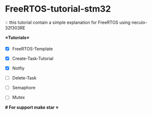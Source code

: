 # FreeRTOS-tutorial-stm32
 💡 this tutorial contain a simple explanation for FreeRTOS using neculo-32f303RE
 
 **⭐️Tutorials⭐️**
 
- [x] FreeRTOS-Template 

- [x] Create-Task-Tutorial 

- [x] Notfiy

- [ ] Delete-Task

- [ ] Semaphore 

- [ ] Mutex



__# For support make star ⭐️__
